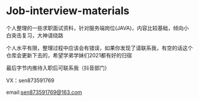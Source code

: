 # Job-interview-materials
个人整理的一些求职面试资料，针对服务端岗位(JAVA)，内容比较基础，倾向小白突击复习，大神请绕路

个人水平有限，整理过程中应该会有错误，如果你发现了请联系我，有空的话这个仓库会更新下去的，希望学弟学妹们2021都有好的归宿

最后字节内推待入职后可联系我（抖音部门）


VX：sen873591769


email:sen873591769@163.com
